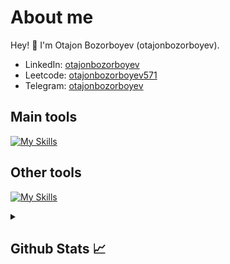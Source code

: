 # About me
<p>Hey! 👋 I'm Otajon Bozorboyev (otajonbozorboyev).</p>

- LinkedIn:                            [otajonbozorboyev](https://www.linkedin.com/in/otajonbozorboyev/)
- Leetcode:                           [otajonbozorboyev571](https://leetcode.com/otajonbozorboyev571/)
- Telegram:                           [otajonbozorboyev](https://t.me/otajonbozorboyev)
## Main tools
[![My Skills](https://skillicons.dev/icons?i=python,c,django,postgresql,github)](https://skillicons.dev)

## Other tools
[![My Skills](https://skillicons.dev/icons?i=git,mysql,vscode,html,css,javascript,photoshop)](https://skillicons.dev)

<details>
  <summary><b><h2>Github Stats 📈 <h2></b></summary>
  <a href="https://github.com/otajonbozorboyev">
    <p align="left">
      <img src="https://github-profile-summary-cards.vercel.app/api/cards/profile-details?username=otajonbozorboyev&theme=github_dark">
      <img align="left" src="https://github-profile-summary-cards.vercel.app/api/cards/stats?username=otajonbozorboyev&theme=github_dark">
      <img align="left" src="https://github-profile-summary-cards.vercel.app/api/cards/productive-time?username=otajonbozorboyev&theme=github_dark&utcOffset=5"><br>
    </p>
  </a> 
</details>
